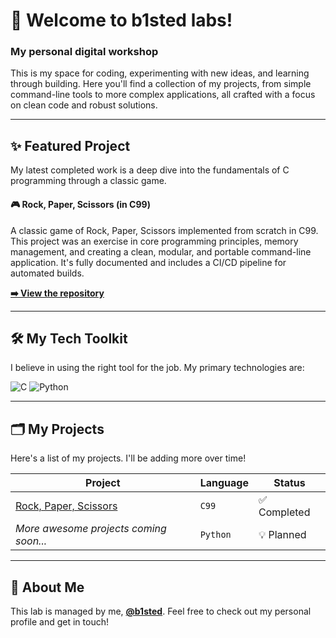 # 👋 Welcome to b1sted labs!
### My personal digital workshop

This is my space for coding, experimenting with new ideas, and learning through building. Here you'll find a collection of my projects, from simple command-line tools to more complex applications, all crafted with a focus on clean code and robust solutions.

---

## ✨ Featured Project

My latest completed work is a deep dive into the fundamentals of C programming through a classic game.

#### 🎮 Rock, Paper, Scissors (in C99)
A classic game of Rock, Paper, Scissors implemented from scratch in C99. This project was an exercise in core programming principles, memory management, and creating a clean, modular, and portable command-line application. It's fully documented and includes a CI/CD pipeline for automated builds.

**[➡️ View the repository](https://github.com/b1sted-labs/rock-paper-scissors)**

---

## 🛠️ My Tech Toolkit

I believe in using the right tool for the job. My primary technologies are:

![C](https://img.shields.io/badge/C-A8B9CC?style=for-the-badge&logo=c&logoColor=white)
![Python](https://img.shields.io/badge/Python-3776AB?style=for-the-badge&logo=python&logoColor=white)

---

## 🗂️ My Projects

Here's a list of my projects. I'll be adding more over time!

| Project                                                                    | Language | Status         |
| -------------------------------------------------------------------------- | -------- | -------------- |
| [Rock, Paper, Scissors](https://github.com/b1sted-labs/rock-paper-scissors) | `C99`    | ✅ Completed   |
| *More awesome projects coming soon...*                                     | `Python` | 💡 Planned     |

---

## 👤 About Me

This lab is managed by me, **[@b1sted](https://github.com/b1sted)**.
Feel free to check out my personal profile and get in touch!
